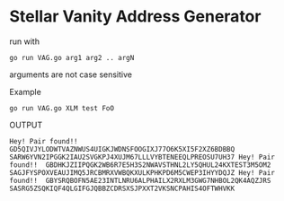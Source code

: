 # Stellar Vanity Address Generator
run with

`go run VAG.go arg1 arg2 .. argN `

arguments are not case sensitive 



Example

`
go run VAG.go XLM test FoO `

OUTPUT


`
Hey! Pair found!! 
   GD5QIVJYLODWTVAZNWUS4UIGKJWDNSFOOGIXJ77O6K5XI5F2XZ6BDBBQ SARW6YVN2IPGGK2IAU2SVGKPJ4XUJM67LLLVYBTENEEQLPREOSU7UH37
     Hey! Pair found!!  GBDHKJZIIPQGK2WB6R7E5H3S2NWAVSTHNL2LY5QHUL24KXTEST3M5OM2 SAGJFYSPOXVEAUJIMQ5JRCBMRXVWBQKXULKPHKPD6M5CWEP3IHYYDQJZ
   Hey! Pair found!! 
   GBYSRQBOFN5AE23INTLNRU6ALPHAILX2RXLM3GWG7NHBOL2QK4AQZJRS SASRG5ZSQKIQF4QLGIFGJQBBZCDRSXSJPXXT2VKSNCPAHIS4OFTWHVKK
`